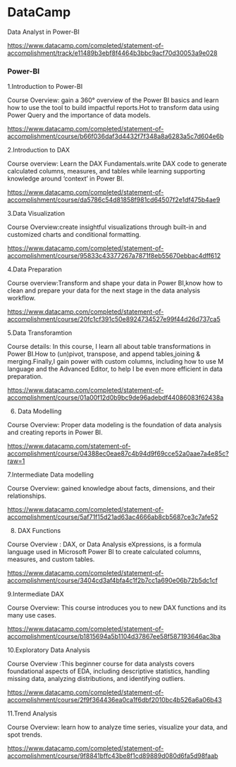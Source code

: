 # DataCamp

Data Analyst in Power-BI

https://www.datacamp.com/completed/statement-of-accomplishment/track/e11489b3ebf8f4464b3bbc9acf70d30053a9e028

### Power-BI
1.Introduction to Power-BI

Course Overview: gain a 360° overview of the Power BI basics and learn how to use the tool to build impactful reports.Hot to transform data using Power Query and the importance of data models.

https://www.datacamp.com/completed/statement-of-accomplishment/course/b66f036daf3d4432f7f348a8a6283a5c7d604e6b

2.Introduction to DAX 

Course overview: Learn the DAX Fundamentals.write DAX code to generate calculated columns, measures, and tables while learning supporting knowledge around ‘context’ in Power BI.

https://www.datacamp.com/completed/statement-of-accomplishment/course/da5786c54d81858f981cd64507f2e1df475b4ae9

3.Data Visualization

Course Overview:create insightful visualizations through built-in and customized charts and conditional formatting.

https://www.datacamp.com/completed/statement-of-accomplishment/course/95833c43377267a7871f8eb55670ebbac4dff612

4.Data Preparation 

Course overview:Transform and shape your data in Power BI,know how to clean and prepare your data for the next stage in the data analysis workflow.

https://www.datacamp.com/completed/statement-of-accomplishment/course/20fc1cf391c50e8924734527e99f44d26d737ca5

5.Data Transforamtion 

Course details: In this course, I learn all about table transformations in Power BI.How to (un)pivot, transpose, and append tables,joining & merging.Finally,I gain power with custom columns, including how to use M language and the Advanced Editor, to help I be even more efficient in data preparation.

https://www.datacamp.com/completed/statement-of-accomplishment/course/01a00f12d0b9bc9de96adebdf44086083f62438a

6. Data Modelling

Course Overview: Proper data modeling is the foundation of data analysis and creating reports in Power BI.

https://www.datacamp.com/statement-of-accomplishment/course/04388ec0eae87c4b94d9f69cce52a0aae7a4e85c?raw=1

7.Intermediate Data modelling

Course Overview: gained knowledge about facts, dimensions, and their relationships.

https://www.datacamp.com/completed/statement-of-accomplishment/course/5af71f15d21ad63ac4666ab8cb5687ce3c7afe52

8. DAX Functions

Course Overview : DAX, or Data Analysis eXpressions, is a formula language used in Microsoft Power BI to create calculated columns, measures, and custom tables.

https://www.datacamp.com/completed/statement-of-accomplishment/course/3404cd3af4bfa4c1f2b7cc1a690e06b72b5dc1cf

9.Intermediate DAX 

Course Overview: This course introduces you to new DAX functions and its many use cases. 

https://www.datacamp.com/completed/statement-of-accomplishment/course/b1815694a5b1104d37867ee58f587193646ac3ba

10.Exploratory Data Analysis

Course Overview :This beginner course for data analysts covers foundational aspects of EDA, including descriptive statistics, handling missing data, analyzing distributions, and identifying outliers. 

https://www.datacamp.com/completed/statement-of-accomplishment/course/2f9f364436ea0ca1f6dbf2010bc4b526a6a06b43

11.Trend Analysis

Course Overview: learn how to analyze time series, visualize your data, and spot trends. 

https://www.datacamp.com/completed/statement-of-accomplishment/course/9f8841bffc43be8f1cd89889d080d6fa5d98faab






